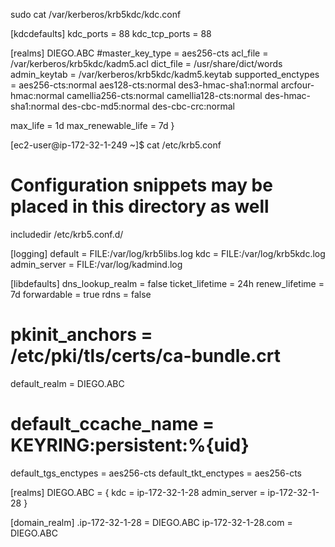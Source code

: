  sudo cat /var/kerberos/krb5kdc/kdc.conf

[kdcdefaults]
 kdc_ports = 88
 kdc_tcp_ports = 88

[realms]
 DIEGO.ABC
  #master_key_type = aes256-cts
  acl_file = /var/kerberos/krb5kdc/kadm5.acl
  dict_file = /usr/share/dict/words
  admin_keytab = /var/kerberos/krb5kdc/kadm5.keytab
  supported_enctypes = aes256-cts:normal aes128-cts:normal des3-hmac-sha1:normal arcfour-hmac:normal camellia256-cts:normal camellia128-cts:normal des-hmac-sha1:normal des-cbc-md5:normal des-cbc-crc:normal

  max_life = 1d
  max_renewable_life = 7d
 }



[ec2-user@ip-172-32-1-249 ~]$ cat  /etc/krb5.conf
# Configuration snippets may be placed in this directory as well
includedir /etc/krb5.conf.d/

[logging]
 default = FILE:/var/log/krb5libs.log
 kdc = FILE:/var/log/krb5kdc.log
 admin_server = FILE:/var/log/kadmind.log

[libdefaults]
 dns_lookup_realm = false
 ticket_lifetime = 24h
 renew_lifetime = 7d
 forwardable = true
 rdns = false
# pkinit_anchors = /etc/pki/tls/certs/ca-bundle.crt
 default_realm = DIEGO.ABC
# default_ccache_name = KEYRING:persistent:%{uid}

 default_tgs_enctypes = aes256-cts
 default_tkt_enctypes = aes256-cts

[realms]
 DIEGO.ABC = {
  kdc = ip-172-32-1-28
  admin_server = ip-172-32-1-28
 }

[domain_realm]
 .ip-172-32-1-28 = DIEGO.ABC
 ip-172-32-1-28.com = DIEGO.ABC
